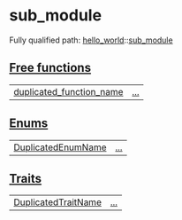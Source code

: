 # sub_module

Fully qualified path: [hello_world](./hello_world.md)::[sub_module](./hello_world-sub_module.md)


[Free functions](./hello_world-sub_module-free_functions.md)
 ---
| | |
|:---|:---|
| [duplicated_function_name](./hello_world-sub_module-duplicated_function_name.md) | [...](./hello_world-sub_module-duplicated_function_name.md) |

[Enums](./hello_world-sub_module-enums.md)
 ---
| | |
|:---|:---|
| [DuplicatedEnumName](./hello_world-sub_module-DuplicatedEnumName.md) | [...](./hello_world-sub_module-DuplicatedEnumName.md) |

[Traits](./hello_world-sub_module-traits.md)
 ---
| | |
|:---|:---|
| [DuplicatedTraitName](./hello_world-sub_module-DuplicatedTraitName.md) | [...](./hello_world-sub_module-DuplicatedTraitName.md) |
